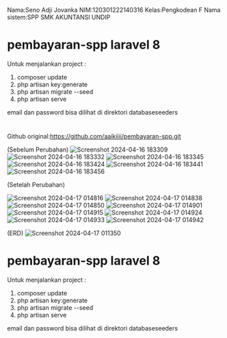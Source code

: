 Nama:Seno Adji Jovanka
NIM:120301222140316
Kelas:Pengkodean F
Nama sistem:SPP SMK AKUNTANSI UNDIP

# pembayaran-spp laravel 8
Untuk menjalankan project :
1. composer update
2. php artisan key:generate
3. php artisan migrate --seed
4. php artisan serve

email dan password bisa dilihat di direktori databaseseeders
#


Github original:https://github.com/aaikiiii/pembayaran-spp.git






(Sebelum Perubahan)
![Screenshot 2024-04-16 183309](https://github.com/seno-adji-jovanka/SPP-SMK-AKUNTANSI-UNDIP/assets/167238990/7242e9af-471d-4b7c-8f11-1b8f1faf42c7)
![Screenshot 2024-04-16 183332](https://github.com/seno-adji-jovanka/SPP-SMK-AKUNTANSI-UNDIP/assets/167238990/ce82e2db-2480-40a7-a31d-6538e9a481d0)
![Screenshot 2024-04-16 183345](https://github.com/seno-adji-jovanka/SPP-SMK-AKUNTANSI-UNDIP/assets/167238990/8319cdd5-1200-4aec-9997-991d06f66062)
![Screenshot 2024-04-16 183424](https://github.com/seno-adji-jovanka/SPP-SMK-AKUNTANSI-UNDIP/assets/167238990/10a393e0-1e52-46bb-acc6-31b9a9e0fd53)
![Screenshot 2024-04-16 183441](https://github.com/seno-adji-jovanka/SPP-SMK-AKUNTANSI-UNDIP/assets/167238990/718bf404-9159-43dd-9c85-33e42c1a1a41)
![Screenshot 2024-04-16 183456](https://github.com/seno-adji-jovanka/SPP-SMK-AKUNTANSI-UNDIP/assets/167238990/68e0a972-0cbd-4b57-ad52-6bf0d8a4644e)

(Setelah Perubahan)

![Screenshot 2024-04-17 014816](https://github.com/seno-adji-jovanka/SPP-SMK-AKUNTANSI-UNDIP/assets/167238990/0a280917-4e02-4488-9794-b62944cbd9e4)
![Screenshot 2024-04-17 014838](https://github.com/seno-adji-jovanka/SPP-SMK-AKUNTANSI-UNDIP/assets/167238990/03e64822-b448-4951-ad5b-e17f5fc93599)
![Screenshot 2024-04-17 014850](https://github.com/seno-adji-jovanka/SPP-SMK-AKUNTANSI-UNDIP/assets/167238990/304c8893-31b1-4026-857a-1c5f00bc4847)
![Screenshot 2024-04-17 014901](https://github.com/seno-adji-jovanka/SPP-SMK-AKUNTANSI-UNDIP/assets/167238990/c4afa35f-5a41-4c63-9ca9-0d9f2dd78dc0)
![Screenshot 2024-04-17 014915](https://github.com/seno-adji-jovanka/SPP-SMK-AKUNTANSI-UNDIP/assets/167238990/3c30c9d5-a207-4f72-9035-1ecc517b8433)
![Screenshot 2024-04-17 014924](https://github.com/seno-adji-jovanka/SPP-SMK-AKUNTANSI-UNDIP/assets/167238990/5dbe3697-6c92-4720-9332-aca06426687f)
![Screenshot 2024-04-17 014933](https://github.com/seno-adji-jovanka/SPP-SMK-AKUNTANSI-UNDIP/assets/167238990/8d0683ce-54f6-46d6-beec-7aa2b31bee81)
![Screenshot 2024-04-17 014942](https://github.com/seno-adji-jovanka/SPP-SMK-AKUNTANSI-UNDIP/assets/167238990/2ccbf7b2-29b1-4ae2-bf32-a644701bbf3b)

(ERD)
![Screenshot 2024-04-17 011350](https://github.com/seno-adji-jovanka/SPP-SMK-AKUNTANSI-UNDIP/assets/167238990/af5c45ef-6e3d-4a03-aeac-68a9ab0f9134)

# pembayaran-spp laravel 8
Untuk menjalankan project :
1. composer update
2. php artisan key:generate
3. php artisan migrate --seed
4. php artisan serve

email dan password bisa dilihat di direktori databaseseeders
#





